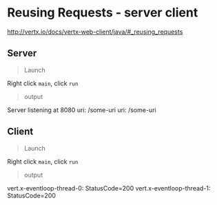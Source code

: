 # Reusing Requests - server client

http://vertx.io/docs/vertx-web-client/java/#_reusing_requests

## Server

> Launch

Right click `main`, click `run`

> output

Server listening at 8080
uri: /some-uri
uri: /some-uri

## Client

> Launch

Right click `main`, click `run`

> output

vert.x-eventloop-thread-0: StatusCode=200
vert.x-eventloop-thread-1: StatusCode=200
